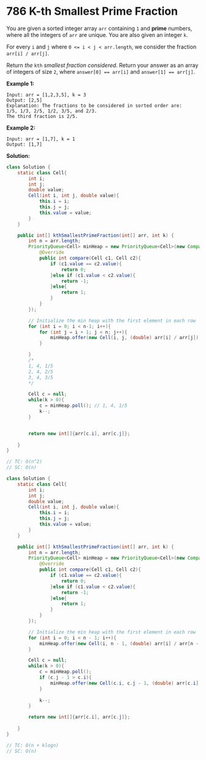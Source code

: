 # 786 K-th Smallest Prime Fraction

You are given a sorted integer array `arr` containing `1` and **prime** numbers, where all the integers of `arr` are unique. You are also given an integer `k`.

For every `i` and `j` where `0 <= i < j < arr.length`, we consider the fraction `arr[i] / arr[j]`.

Return *the* `kth` *smallest fraction considered*. Return your answer as an array of integers of size `2`, where `answer[0] == arr[i]` and `answer[1] == arr[j]`.

 

**Example 1:**

```
Input: arr = [1,2,3,5], k = 3
Output: [2,5]
Explanation: The fractions to be considered in sorted order are:
1/5, 1/3, 2/5, 1/2, 3/5, and 2/3.
The third fraction is 2/5.
```

**Example 2:**

```
Input: arr = [1,7], k = 1
Output: [1,7]
```



**Solution:**

```java
class Solution {
    static class Cell{
        int i;
        int j;
        double value;
        Cell(int i, int j, double value){
            this.i = i;
            this.j = j;
            this.value = value;
        }
    }

    public int[] kthSmallestPrimeFraction(int[] arr, int k) {
        int n = arr.length;
        PriorityQueue<Cell> minHeap = new PriorityQueue<Cell>(new Comparator<Cell>(){
            @Override
            public int compare(Cell c1, Cell c2){
                if (c1.value == c2.value){
                    return 0;
                }else if (c1.value < c2.value){
                    return -1;
                }else{
                    return 1;
                }
            }
        });

        // Initialize the min heap with the first element in each row
        for (int i = 0; i < n-1; i++){
            for (int j = i + 1; j < n; j++){
                minHeap.offer(new Cell(i, j, (double) arr[i] / arr[j]));
            }

        }
        /*
        1, 4, 1/5
        2, 4, 2/5
        3, 4, 3/5
        */

        Cell c = null;
        while(k > 0){
            c = minHeap.poll(); // 1, 4, 1/5
            k--;
        }


        return new int[]{arr[c.i], arr[c.j]};
        
    }
}

// TC: O(n^2)
// SC: O(n)
```



```java
class Solution {
    static class Cell{
        int i;
        int j;
        double value;
        Cell(int i, int j, double value){
            this.i = i;
            this.j = j;
            this.value = value;
        }
    }

    public int[] kthSmallestPrimeFraction(int[] arr, int k) {
        int n = arr.length;
        PriorityQueue<Cell> minHeap = new PriorityQueue<Cell>(new Comparator<Cell>(){
            @Override
            public int compare(Cell c1, Cell c2){
                if (c1.value == c2.value){
                    return 0;
                }else if (c1.value < c2.value){
                    return -1;
                }else{
                    return 1;
                }
            }
        });

        // Initialize the min heap with the first element in each row
        for (int i = 0; i < n - 1; i++){
            minHeap.offer(new Cell(i, n - 1, (double) arr[i] / arr[n - 1]));
        }

        Cell c = null;
        while(k > 0){
            c = minHeap.poll();
            if (c.j - 1 > c.i){
                minHeap.offer(new Cell(c.i, c.j - 1, (double) arr[c.i] / arr[c.j -1]));
            }
            
            k--;
        }

        return new int[]{arr[c.i], arr[c.j]};
        
    }
}

// TC: O(n + klogn)
// SC: O(n)
```



